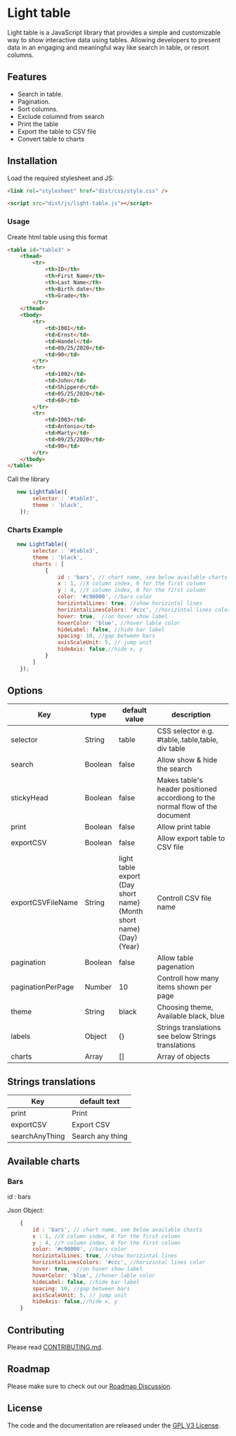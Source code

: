 # Light table 


Light table is a JavaScript library that provides a simple and customizable way to show interactive data using tables. Allowing developers to present data in an engaging and meaningful way like search in table, or resort columns. 


## Features

- Search in table.
- Pagination.
- Sort columns.
- Exclude columnd from search
- Print the table
- Export the table to CSV file
- Convert table to charts

## Installation

Load the required stylesheet and JS:

```html
<link rel="stylesheet" href="dist/css/style.css" />
```

```html
<script src="dist/js/light-table.js"></script>
```


### Usage
Create html table using this format

```html
<table id="table3" >
    <thead>
        <tr>
            <th>ID</th>
            <th>First Name</th>
            <th>Last Name</th>
            <th>Birth date</th>
            <th>Grade</th>
        </tr>
    </thead>
    <tbody>
        <tr>
            <td>1001</td>
            <td>Ernst</td>
            <td>Handel</td>
            <td>09/25/2020</td>
            <td>90</td>
        </tr>
        <tr>
            <td>1002</td>
            <td>John</td>
            <td>Shipperd</td>
            <td>05/25/2020</td>
            <td>60</td>
        </tr>
        <tr>
            <td>1003</td>
            <td>Antonio</td>
            <td>Marty</td>
            <td>09/25/2020</td>
            <td>90</td>
        </tr>
    </tbody>
</table>
```


Call the library
```javascript
   new LightTable({
        selector : '#table3',
        theme : 'black',
    });
```


### Charts Example
```javascript
   new LightTable({
        selector : '#table3',
        theme : 'black',
        charts : [
            {
                id : 'bars', // chart name, see below available charts
                x : 1, //X column index, 0 for the first column
                y : 4, //Y column index, 0 for the first column
                color: '#c90000', //bars color
                horizintalLines: true, //show horizintal lines
                horizintalLinesColors: '#ccc', //horizintal lines color
                hover: true,  //on hover show label
                hoverColor: 'blue', //hover lable color
                hideLabel: false, //hide bar label
                spacing: 10, //gap between bars
                axisScaleUnit: 5, // jump unit
                hideAxis: false,//hide x, y
            }
        ]
    });
```


## Options
| Key  | type | default value | description |
| ------------- | ------------- | ------------- | ------------- |
| selector  | String  | table  | CSS selector e.g. #table,.table,table, div table  |
| search  | Boolean  | false  | Allow show & hide the search |
| stickyHead  | Boolean  | false  | Makes table's header positioned accordiong to the normal flow of the document |
| print  | Boolean  | false  | Allow print table |
| exportCSV  | Boolean  | false  | Allow export table to CSV file |
| exportCSVFileName  | String  | light table export {Day short name} {Month short name} {Day} {Year}  | Controll CSV file name  |
| pagination  | Boolean  | false  | Allow table pagenation |
| paginationPerPage  | Number  | 10  | Controll how many items shown per page |
| theme  | String  | black  | Choosing theme, Available black, blue |
| labels  | Object  | {}  | Strings translations see below Strings translations |
| charts  | Array  | []  | Array of objects |

## Strings translations
| Key  | default text |
| ------------- | ------------- |
| print  | Print  |
| exportCSV  | Export CSV  |
| searchAnyThing  | Search any thing  |


## Available charts

### Bars
id : bars

Json Object: 

```javascript
    {
        id : 'bars', // chart name, see below available charts
        x : 1, //X column index, 0 for the first column
        y : 4, //Y column index, 0 for the first column
        color: '#c90000', //bars color
        horizintalLines: true, //show horizintal lines
        horizintalLinesColors: '#ccc', //horizintal lines color
        hover: true,  //on hover show label
        hoverColor: 'blue', //hover lable color
        hideLabel: false, //hide bar label
        spacing: 10, //gap between bars
        axisScaleUnit: 5, // jump unit
        hideAxis: false,//hide x, y
    }
```



## Contributing

Please read [CONTRIBUTING.md](CONTRIBUTING.md).



## Roadmap

Please make sure to check out our [Roadmap Discussion](https://github.com/khaliljarban/light-table/issues).



## License

The code and the documentation are released under the [GPL V3 License](LICENSE).
